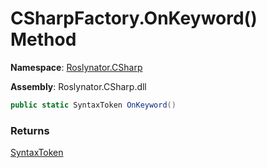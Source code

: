 # CSharpFactory\.OnKeyword\(\) Method

**Namespace**: [Roslynator.CSharp](../../README.md)

**Assembly**: Roslynator\.CSharp\.dll

```csharp
public static SyntaxToken OnKeyword()
```

### Returns

[SyntaxToken](https://docs.microsoft.com/en-us/dotnet/api/microsoft.codeanalysis.syntaxtoken)

